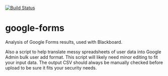 [![Build Status](https://travis-ci.com/scivision/google-forms.svg?branch=master)](https://travis-ci.com/scivision/google-forms)

# google-forms

Analysis of Google Forms results, used with Blackboard.

Also a script to help translate messy spreadsheets of user data into Google Admin bulk user add format.
This script will likely need minor editing to fit your input data.
The output CSV should always be manually checked before upload to be sure it fits your security needs.

